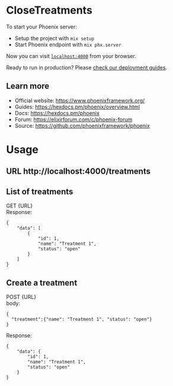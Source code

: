 # CloseTreatments

To start your Phoenix server:

  * Setup the project with `mix setup`
  * Start Phoenix endpoint with `mix phx.server`

Now you can visit [`localhost:4000`](http://localhost:4000) from your browser.

Ready to run in production? Please [check our deployment guides](https://hexdocs.pm/phoenix/deployment.html).

## Learn more

  * Official website: https://www.phoenixframework.org/
  * Guides: https://hexdocs.pm/phoenix/overview.html
  * Docs: https://hexdocs.pm/phoenix
  * Forum: https://elixirforum.com/c/phoenix-forum
  * Source: https://github.com/phoenixframework/phoenix

# Usage
## URL http://localhost:4000/treatments
## List of treatments
GET {URL}<br>
Response:
```
{
    "data": [
        {
            "id": 1,
            "name": "Treatment 1",
            "status": "open"
        }
    ]
}
```

## Create a treatment
POST {URL}<br>
body:
```
{
  "treatment":{"name": "Treatment 1", "status": "open"}
}
```
Response:
```
{
    "data": {
        "id": 1,
        "name": "Treatment 1",
        "status": "open"
    }
}
```
